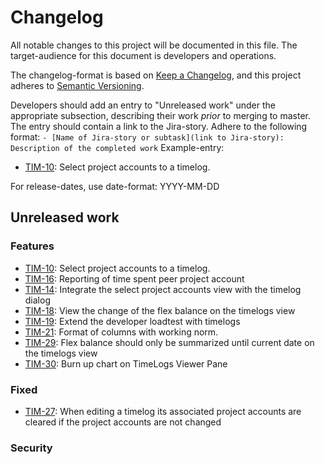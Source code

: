# Changelog

All notable changes to this project will be documented in this file. The target-audience for this document is developers and operations. 

The changelog-format is based on [Keep a Changelog](https://keepachangelog.com/en/1.0.0/), and this project adheres to [Semantic Versioning](https://semver.org/spec/v2.0.0.html).

Developers should add an entry to "Unreleased work" under the appropriate subsection, describing their work _prior_ to merging to master. The entry should contain a link to the Jira-story. 
Adhere to the following format:
 `- [Name of Jira-story or subtask](link to Jira-story): Description of the completed work`
Example-entry:

- [TIM-10](https://sunepoulsen.atlassian.net/browse/TIM-10): Select project accounts to a timelog.

For release-dates, use date-format: YYYY-MM-DD

## Unreleased work

### Features

- [TIM-10](https://sunepoulsen.atlassian.net/browse/TIM-10): Select project accounts to a timelog.
- [TIM-16](https://sunepoulsen.atlassian.net/browse/TIM-16): Reporting of time spent peer project account
- [TIM-14](https://sunepoulsen.atlassian.net/browse/TIM-14): Integrate the select project accounts view with the timelog dialog
- [TIM-18](https://sunepoulsen.atlassian.net/browse/TIM-18): View the change of the flex balance on the timelogs view
- [TIM-19](https://sunepoulsen.atlassian.net/browse/TIM-19): Extend the developer loadtest with timelogs
- [TIM-21](https://sunepoulsen.atlassian.net/browse/TIM-21): Format of columns with working norm.
- [TIM-29](https://sunepoulsen.atlassian.net/browse/TIM-29): Flex balance should only be summarized until current date on the timelogs view
- [TIM-30](https://sunepoulsen.atlassian.net/browse/TIM-30): Burn up chart on TimeLogs Viewer Pane

### Fixed

- [TIM-27](https://sunepoulsen.atlassian.net/browse/TIM-27): When editing a timelog its associated project accounts are cleared if the project accounts are not changed

### Security
